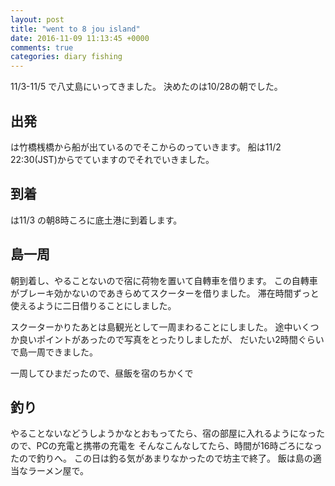 ```yaml
---
layout: post
title: "went to 8 jou island"
date: 2016-11-09 11:13:45 +0000
comments: true
categories: diary fishing
---
```


11/3-11/5 で八丈島にいってきました。
決めたのは10/28の朝でした。

## 出発
は竹橋桟橋から船が出ているのでそこからのっていきます。
船は11/2 22:30(JST)からでていますのでそれでいきました。

## 到着
は11/3 の朝8時ころに底土港に到着します。

## 島一周
朝到着し、やることないので宿に荷物を置いて自轉車を借ります。
この自轉車がブレーキ効かないのであきらめてスクーターを借りました。
滞在時間ずっと使えるように二日借りることにしました。

スクーターかりたあとは島観光として一周まわることにしました。
途中いくつか良いポイントがあったので写真をとったりしましたが、
だいたい2時間ぐらいで島一周できました。

一周してひまだったので、昼飯を宿のちかくで

## 釣り
やることないなどうしようかなとおもってたら、宿の部屋に入れるようになったので、PCの充電と携帯の充電を
そんなこんなしてたら、時間が16時ごろになったので釣りへ。
この日は釣る気があまりなかったので坊主で終了。
飯は島の適当なラーメン屋で。

## 
